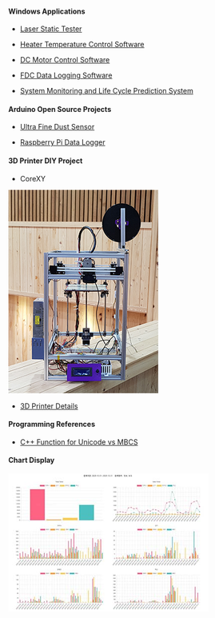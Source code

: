 <!-- <img src="\Coset2.PNG"> -->
<!-- <img src="\Coset3.PNG"> -->
#### Windows Applications ####

- [Laser Static Tester](laserStaticTester.md)

- [Heater Temperature Control Software](sensorMonitor.md) 

- [DC Motor Control Software](dcMotorControl.md)

- [FDC Data Logging Software](fdcTestSoftware.md)

- [System Monitoring and Life Cycle Prediction System](senLogPerformPredictor.md)

#### Arduino Open Source Projects ####

- [Ultra Fine Dust Sensor](fineDustSensor.md)

- [Raspberry Pi Data Logger](raspLogger.md)



#### 3D Printer DIY Project ####

- CoreXY 

![Image](/images/3dPrinterT1.png)

- [3D Printer Details](https://blog.daum.net/dhlee421/17)


#### Programming References ####

- [C++ Function for Unicode vs MBCS](cppfunction_table.md)

#### Chart Display ####

![Image](/images/chartjs-txtschsm.jpg)

